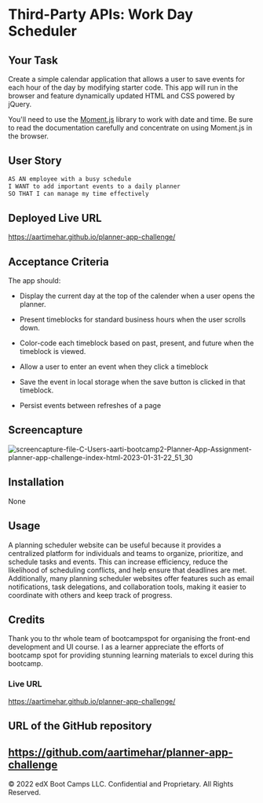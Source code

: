 # Third-Party APIs: Work Day Scheduler

## Your Task

Create a simple calendar application that allows a user to save events for each hour of the day by modifying starter code. This app will run in the browser and feature dynamically updated HTML and CSS powered by jQuery.

You'll need to use the [Moment.js](https://momentjs.com/) library to work with date and time. Be sure to read the documentation carefully and concentrate on using Moment.js in the browser.

## User Story

```md
AS AN employee with a busy schedule
I WANT to add important events to a daily planner
SO THAT I can manage my time effectively
```
## Deployed Live URL

https://aartimehar.github.io/planner-app-challenge/

## Acceptance Criteria

The app should:

* Display the current day at the top of the calender when a user opens the planner.
 
* Present timeblocks for standard business hours when the user scrolls down.
 
* Color-code each timeblock based on past, present, and future when the timeblock is viewed.
 
* Allow a user to enter an event when they click a timeblock

* Save the event in local storage when the save button is clicked in that timeblock.

* Persist events between refreshes of a page

## Screencapture

![screencapture-file-C-Users-aarti-bootcamp2-Planner-App-Assignment-planner-app-challenge-index-html-2023-01-31-22_51_30](https://user-images.githubusercontent.com/113493756/215901569-f24d74a6-53ca-4c67-a47f-3dc3ecd1f53c.png)

## Installation

None

## Usage

A planning scheduler website can be useful because it provides a centralized platform for individuals and teams to organize, prioritize, and schedule tasks and events. This can increase efficiency, reduce the likelihood of scheduling conflicts, and help ensure that deadlines are met. Additionally, many planning scheduler websites offer features such as email notifications, task delegations, and collaboration tools, making it easier to coordinate with others and keep track of progress.

## Credits
Thank you to thr whole team of bootcampspot for organising the front-end development and UI course. I as a learner appreciate the efforts of bootcamp spot for providing stunning learning materials to excel during this bootcamp.

### Live URL

https://aartimehar.github.io/planner-app-challenge/

## URL of the GitHub repository

https://github.com/aartimehar/planner-app-challenge
---
© 2022 edX Boot Camps LLC. Confidential and Proprietary. All Rights Reserved.
